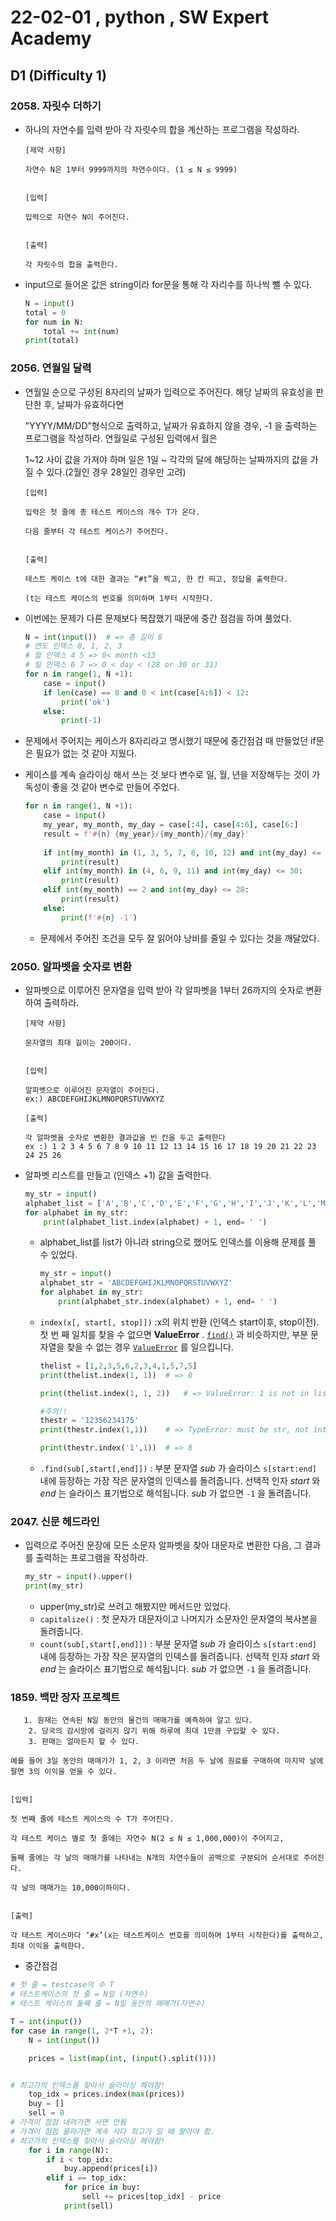 # 22-02-01  , python ,  SW Expert Academy

## D1 (Difficulty 1)



### 2058. 자릿수 더하기

- 하나의 자연수를 입력 받아 각 자릿수의 합을 계산하는 프로그램을 작성하라.

  ```
  [제약 사항]
  
  자연수 N은 1부터 9999까지의 자연수이다. (1 ≤ N ≤ 9999)
  
  
  [입력]
  
  입력으로 자연수 N이 주어진다.
  
  
  [출력]
  
  각 자릿수의 합을 출력한다.
  ```

- input으로 들어온 값은 string이라 for문을 통해 각 자리수를 하나씩 뺄 수 있다.

  ```python
  N = input()
  total = 0
  for num in N:
      total += int(num)   
  print(total)
  ```





### 2056. 연월일 달력

- 연월일 순으로 구성된 8자리의 날짜가 입력으로 주어진다. 해당 날짜의 유효성을 판단한 후, 날짜가 유효하다면 

  ”YYYY/MM/DD”형식으로 출력하고, 날짜가 유효하지 않을 경우, -1 을 출력하는 프로그램을 작성하라. 연월일로 구성된 입력에서 월은

  1~12 사이 값을 가져야 하며 일은 1일 ~ 각각의 달에 해당하는 날짜까지의 값을 가질 수 있다.(2월인 경우 28일인 경우만 고려)

  ```
  [입력]
  
  입력은 첫 줄에 총 테스트 케이스의 개수 T가 온다.
  
  다음 줄부터 각 테스트 케이스가 주어진다.
  
  
  [출력]
  
  테스트 케이스 t에 대한 결과는 “#t”을 찍고, 한 칸 띄고, 정답을 출력한다.
  
  (t는 테스트 케이스의 번호를 의미하며 1부터 시작한다.
  ```

- 이번에는 문제가 다른 문제보다 복잡했기 때문에 중간 점검을 하며 풀었다.

  ```python
  N = int(input())  # => 총 길이 8
  # 연도 인덱스 0, 1, 2, 3
  # 월 인덱스 4 5 => 0< month <13
  # 일 인덱스 6 7 => 0 < day < (28 or 30 or 31)
  for n in range(1, N +1):
      case = input()
      if len(case) == 8 and 0 < int(case[4:6]) < 12:
          print('ok')
      else:
          print(-1)
  ```

- 문제에서 주어지는 케이스가 8자리라고 명시했기 때문에 중간점검 때 만들었던 if문은 필요가 없는 것 같아 지웠다.

- 케이스를 계속 슬라이싱 해서 쓰는 것 보다 변수로 일, 월, 년을 저장해두는 것이 가독성이 좋을 것 같아 변수로 만들어 주었다.

  ```python
  for n in range(1, N +1):
      case = input()
      my_year, my_month, my_day = case[:4], case[4:6], case[6:]
      result = f'#{n} {my_year}/{my_month}/{my_day}'
      
      if int(my_month) in (1, 3, 5, 7, 8, 10, 12) and int(my_day) <= 31:
          print(result)
      elif int(my_month) in (4, 6, 9, 11) and int(my_day) <= 30:
          print(result)
      elif int(my_month) == 2 and int(my_day) <= 28:
          print(result)
      else:
          print(f'#{n} -1')
  ```

  - 문제에서 주어진 조건을 모두 잘 읽어야 낭비를 줄일 수 있다는 것을 깨달았다.





### 2050. 알파벳을 숫자로 변환

- 알파벳으로 이루어진 문자열을 입력 받아 각 알파벳을 1부터 26까지의 숫자로 변환하여 출력하라.

  ```
  [제약 사항]
  
  문자열의 최대 길이는 200이다.
  
  
  [입력]
  
  알파벳으로 이루어진 문자열이 주어진다.
  ex:) ABCDEFGHIJKLMNOPQRSTUVWXYZ
  
  [출력]
  
  각 알파벳을 숫자로 변환한 결과값을 빈 칸을 두고 출력한다
  ex :) 1 2 3 4 5 6 7 8 9 10 11 12 13 14 15 16 17 18 19 20 21 22 23 24 25 26
  ```

- 알파벳 리스트를 만들고 (인덱스 +1) 값을 출력한다.

  ```python
  my_str = input()
  alphabet_list = ['A','B','C','D','E','F','G','H','I','J','K','L','M','N','O','P','Q','R','S','T','U','V','W','X','Y','Z']
  for alphabet in my_str:
      print(alphabet_list.index(alphabet) + 1, end= ' ')
  ```

  - alphabet_list를 list가 아니라 string으로 했어도 인덱스를 이용해 문제를 풀 수 있었다.

    ```python
    my_str = input()
    alphabet_str = 'ABCDEFGHIJKLMNOPQRSTUVWXYZ'
    for alphabet in my_str:
        print(alphabet_str.index(alphabet) + 1, end= ' ')
    ```

  - `index(x[, start[, stop]])` :x의 위치 반환 (인덱스 start이후, stop이전). 첫 번 째 일치를 찾을 수 없으면 **ValueError** . [`find()`](https://docs.python.org/ko/3.9/library/stdtypes.html?highlight=대문자#str.find) 과 비슷하지만, 부분 문자열을 찾을 수 없는 경우 [`ValueError`](https://docs.python.org/ko/3.9/library/exceptions.html#ValueError) 를 일으킵니다.

    ```python
    thelist = [1,2,3,5,6,2,3,4,1,5,7,5]
    print(thelist.index(1, 1))	# => 8
    
    print(thelist.index(1, 1, 2))	# => ValueError: 1 is not in list
    
    #주의!!
    thestr = '12356234175'
    print(thestr.index(1,1))	# => TypeError: must be str, not int
    
    print(thestr.index('1',1))	# => 8
    ```

  - `.find(sub[,start[,end]])` : 부분 문자열 *sub* 가 슬라이스 `s[start:end]` 내에 등장하는 가장 작은 문자열의 인덱스를 돌려줍니다. 선택적 인자 *start* 와 *end* 는 슬라이스 표기법으로 해석됩니다. *sub* 가 없으면 `-1` 을 돌려줍니다.

    

### 2047. 신문 헤드라인

- 입력으로 주어진 문장에 모든 소문자 알파벳을 찾아 대문자로 변환한 다음, 그 결과를 출력하는 프로그램을 작성하라.

  ```python
  my_str = input().upper()
  print(my_str)
  ```

  - upper(my_str)로 쓰려고 해봤지만 메서드만 있었다.
  - `capitalize()`  : 첫 문자가 대문자이고 나머지가 소문자인 문자열의 복사본을 돌려줍니다.
  - `count(sub[,start[,end]])` : 부분 문자열 *sub* 가 슬라이스 `s[start:end]` 내에 등장하는 가장 작은 문자열의 인덱스를 돌려줍니다. 선택적 인자 *start* 와 *end* 는 슬라이스 표기법으로 해석됩니다. *sub* 가 없으면 `-1` 을 돌려줍니다.



### 1859. 백만 장자 프로젝트

```
   1. 원재는 연속된 N일 동안의 물건의 매매가를 예측하여 알고 있다.
    2. 당국의 감시망에 걸리지 않기 위해 하루에 최대 1만큼 구입할 수 있다.
    3. 판매는 얼마든지 할 수 있다.

예를 들어 3일 동안의 매매가가 1, 2, 3 이라면 처음 두 날에 원료를 구매하여 마지막 날에 팔면 3의 이익을 얻을 수 있다.


[입력]

첫 번째 줄에 테스트 케이스의 수 T가 주어진다.

각 테스트 케이스 별로 첫 줄에는 자연수 N(2 ≤ N ≤ 1,000,000)이 주어지고,

둘째 줄에는 각 날의 매매가를 나타내는 N개의 자연수들이 공백으로 구분되어 순서대로 주어진다.

각 날의 매매가는 10,000이하이다.


[출력]

각 테스트 케이스마다 ‘#x’(x는 테스트케이스 번호를 의미하며 1부터 시작한다)를 출력하고, 최대 이익을 출력한다.
```

- 중간점검

```python
# 첫 줄 = testcase의 수 T
# 테스트케이스의 첫 줄 = N일 (자연수)
# 테스트 케이스의 둘째 줄 = N일 동안의 매매가(자연수)

T = int(input())
for case in range(1, 2*T +1, 2):
    N = int(input())

    prices = list(map(int, (input().split())))


# 최고가의 인덱스를 찾아서 슬라이싱 해야함!    
    top_idx = prices.index(max(prices))
    buy = []
    sell = 0
# 가격이 점점 내려가면 사면 안됨
# 가격이 점점 올라가면 계속 사다 최고가 일 때 팔아야 함.
# 최고가의 인덱스를 찾아서 슬라이싱 해야함!
    for i in range(N):
        if i < top_idx:
            buy.append(prices[i])
        elif i == top_idx:
            for price in buy:
                sell += prices[top_idx] - price
            print(sell)
```



